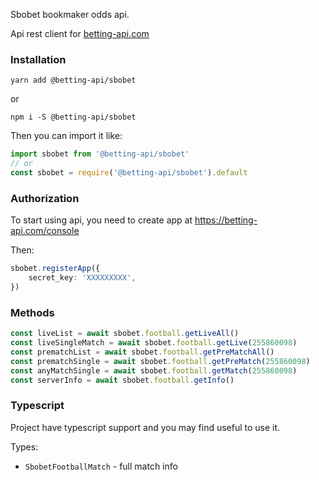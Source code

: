 Sbobet bookmaker odds api. 

Api rest client for [betting-api.com](https://betting-api.com)


### Installation

`yarn add @betting-api/sbobet`

or

`npm i -S @betting-api/sbobet`


Then you can import it like:

```typescript
import sbobet from '@betting-api/sbobet'
// or
const sbobet = require('@betting-api/sbobet').default
```


### Authorization

To start using api, you need to create app at 
https://betting-api.com/console

Then:

```typescript
sbobet.registerApp({
    secret_key: 'XXXXXXXXX',
})
```


### Methods

```typescript
const liveList = await sbobet.football.getLiveAll()
const liveSingleMatch = await sbobet.football.getLive(255860098)
const prematchList = await sbobet.football.getPreMatchAll()
const prematchSingle = await sbobet.football.getPreMatch(255860098)
const anyMatchSingle = await sbobet.football.getMatch(255860098)
const serverInfo = await sbobet.football.getInfo()
```



### Typescript

Project have typescript support and you may find useful to use it.

Types:
- `SbobetFootballMatch` - full match info
